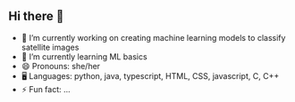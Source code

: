 ## Hi there 👋

<!--
**mantraburger/mantraburger** is a ✨ _special_ ✨ repository because its `README.md` (this file) appears on your GitHub profile.

Here are some ideas to get you started:

- 🔭 I’m currently working on ...
- 🌱 I’m currently learning ...
- 👯 I’m looking to collaborate on ...
- 🤔 I’m looking for help with ...
- 💬 Ask me about ...
- 📫 How to reach me: ...
- 😄 Pronouns: ...
- ⚡ Fun fact: ...
-->
<!-- [![Anurag's GitHub stats](https://github-readme-stats.vercel.app/api?username=mantraburger)](https://github.com/mantraburger/github-readme-stats) --> 

- 🔭 I’m currently working on creating machine learning models to classify satellite images 
- 🌱 I’m currently learning ML basics 
- 😄 Pronouns: she/her
- 🖥️ Languages: python, java, typescript, HTML, CSS, javascript, C, C++ 
- ⚡ Fun fact: ...
